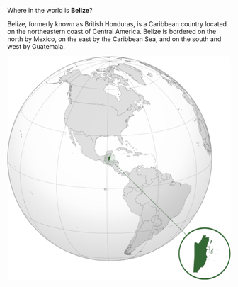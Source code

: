 Where in the world is **Belize**?
<!--question-->
Belize, formerly known as British Honduras, is a Caribbean country located on the northeastern coast of Central America. Belize is bordered on the north by Mexico, on the east by the Caribbean Sea, and on the south and west by Guatemala.

![Map of Belize](images/BLZ_orthographic.svg)